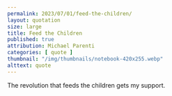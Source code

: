 ```yaml
---
permalink: 2023/07/01/feed-the-children/
layout: quotation
size: large
title: Feed the Children
published: true
attribution: Michael Parenti
categories: [ quote ]
thumbnail: "/img/thumbnails/notebook-420x255.webp"
alttext: quote
---
```


The revolution that feeds the children gets my support.
